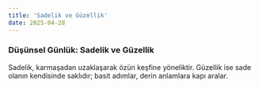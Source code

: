 ```yaml
---
title: 'Sadelik ve Güzellik'
date: 2025-04-28
---
```

### Düşünsel Günlük: Sadelik ve Güzellik

Sadelik, karmaşadan uzaklaşarak özün keşfine yöneliktir. Güzellik ise sade olanın kendisinde saklıdır; basit adımlar, derin anlamlara kapı aralar.
